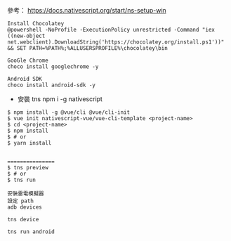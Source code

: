 參考：
https://docs.nativescript.org/start/ns-setup-win

```
Install Chocolatey
@powershell -NoProfile -ExecutionPolicy unrestricted -Command "iex ((new-object net.webclient).DownloadString('https://chocolatey.org/install.ps1'))" && SET PATH=%PATH%;%ALLUSERSPROFILE%\chocolatey\bin

GooGle Chrome
choco install googlechrome -y

Android SDK
choco install android-sdk -y

```
* 安裝 tns
npm i -g nativescript

```
$ npm install -g @vue/cli @vue/cli-init
$ vue init nativescript-vue/vue-cli-template <project-name>
$ cd <project-name>
$ npm install
$ # or
$ yarn install


===============
$ tns preview
$ # or
$ tns run

安裝雷電模擬器
設定 path
adb devices

tns device

tns run android
```

